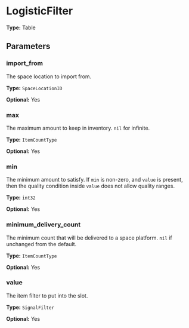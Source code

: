 # LogisticFilter

**Type:** Table

## Parameters

### import_from

The space location to import from.

**Type:** `SpaceLocationID`

**Optional:** Yes

### max

The maximum amount to keep in inventory. `nil` for infinite.

**Type:** `ItemCountType`

**Optional:** Yes

### min

The minimum amount to satisfy. If `min` is non-zero, and `value` is present, then the quality condition inside `value` does not allow quality ranges.

**Type:** `int32`

**Optional:** Yes

### minimum_delivery_count

The minimum count that will be delivered to a space platform. `nil` if unchanged from the default.

**Type:** `ItemCountType`

**Optional:** Yes

### value

The item filter to put into the slot.

**Type:** `SignalFilter`

**Optional:** Yes


